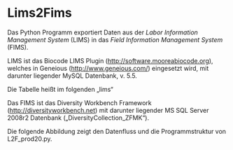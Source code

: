 Lims2Fims
===================
Das Python Programm exportiert Daten aus der *Labor Information Management System* (LIMS) in das *Field Information Management System* (FIMS).

LIMS ist das Biocode LIMS Plugin (<http://software.mooreabiocode.org>), welches in Geneious (<http://www.geneious.com/>) eingesetzt wird, mit darunter liegender MySQL Datenbank, v. 5.5.

Die Tabelle heißt im folgenden „lims“

Das FIMS ist das Diversity Workbench Framework (<http://diversityworkbench.net>) mit darunter liegender MS SQL Server 2008r2 Datenbank („DiversityCollection_ZFMK“).

Die folgende Abbildung zeigt den Datenfluss und die Programmstruktur von L2F_prod20.py.

